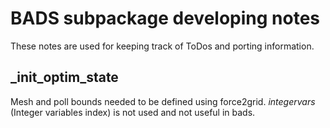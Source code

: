 # BADS subpackage developing notes

These notes are used for keeping track of ToDos and porting information.

## _init_optim_state
Mesh and poll bounds needed to be defined using force2grid.
*integervars* (Integer variables index) is not used and not useful in bads.


